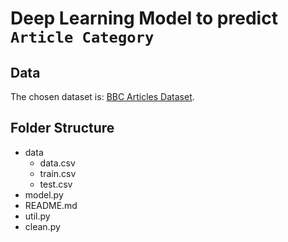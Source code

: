 # Deep Learning Model to predict `Article Category`

## Data 
The chosen dataset is: <a href="https://www.kaggle.com/datasets/yufengdev/bbc-fulltext-and-category">BBC Articles Dataset</a>. 

## Folder Structure 
- data
    - data.csv
    - train.csv
    - test.csv
- model.py
- README.md
- util.py
- clean.py

